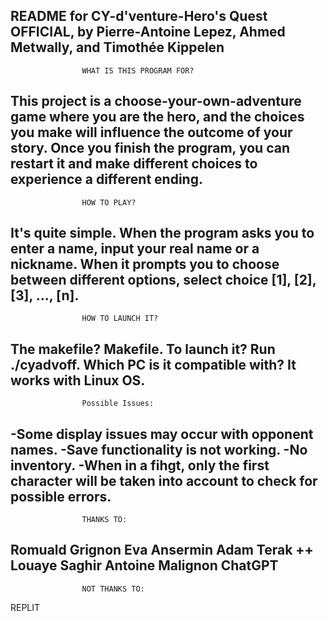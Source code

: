 README for CY-d'venture-Hero's Quest OFFICIAL, by Pierre-Antoine Lepez, Ahmed Metwally, and Timothée Kippelen
------------------------------------------------
					WHAT IS THIS PROGRAM FOR?
This project is a choose-your-own-adventure game where you are the hero, and the choices you make will 
influence the outcome of your story. Once you finish the program, you can restart it and make different 
choices to experience a different ending.
------------------------------------------------
					HOW TO PLAY?
It's quite simple. When the program asks you to enter a name, input your real name or a nickname.
When it prompts you to choose between different options, select choice [1], [2], [3], ..., [n].
------------------------------------------------
					HOW TO LAUNCH IT?
The makefile? Makefile.
To launch it? Run ./cyadvoff.
Which PC is it compatible with? It works with Linux OS.
------------------------------------------------
					Possible Issues:

-Some display issues may occur with opponent names.
-Save functionality is not working.
-No inventory.
-When in a fihgt, only the first character will be taken into account to check for possible errors.
------------------------------------------------
					THANKS TO:
Romuald Grignon
Eva Ansermin
Adam Terak ++
Louaye Saghir
Antoine Malignon
ChatGPT 
------------------------------------------------	
					NOT THANKS TO:
REPLIT


